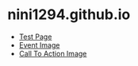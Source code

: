 # nini1294.github.io
* [Test Page](https://nini1294.github.io/og.html)
* [Event Image](https://nini1294.github.io/images/Event.png)
* [Call To Action Image](https://nini1294.github.io/images/CallToActionImageLogoLeft.jpg)
